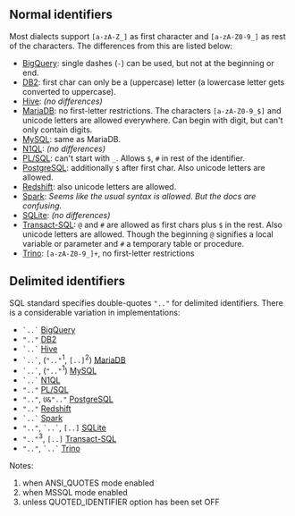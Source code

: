 ## Normal identifiers

Most dialects support `[a-zA-Z_]` as first character and `[a-zA-Z0-9_]` as rest of the characters.
The differences from this are listed below:

- [BigQuery][]: single dashes (`-`) can be used, but not at the beginning or end.
- [DB2][]: first char can only be a (uppercase) letter (a lowercase letter gets converted to uppercase).
- [Hive][]: _(no differences)_
- [MariaDB][]: no first-letter restrictions. The characters `[a-zA-Z0-9_$]` and unicode letters are allowed everywhere. Can begin with digit, but can't only contain digits.
- [MySQL][]: same as MariaDB.
- [N1QL][]: _(no differences)_
- [PL/SQL][]: can't start with `_`. Allows `$`, `#` in rest of the identifier.
- [PostgreSQL][]: additionally `$` after first char. Also unicode letters are allowed.
- [Redshift][]: also unicode letters are allowed.
- [Spark][]: _Seems like the usual syntax is allowed. But the docs are confusing._
- [SQLite][sqlite-syntax-pdf]: _(no differences)_
- [Transact-SQL][]: `@` and `#` are allowed as first chars plus `$` in the rest. Also unicode letters are allowed.
  Though the beginning `@` signifies a local variable or parameter and `#` a temporary table or procedure.
- [Trino][]: `[a-zA-Z0-9_]+`, no first-letter restrictions

## Delimited identifiers

SQL standard specifies double-quotes `".."` for delimited identifiers.
There is a considerable variation in implementations:

- `` `..` `` [BigQuery][]
- `".."` [DB2][]
- `` `..` `` [Hive][]
- `` `..` ``, (`".."`<sup>1</sup>, `[..]`<sup>2</sup>) [MariaDB][]
- `` `..` ``, (`".."`<sup>1</sup>) [MySQL][]
- `` `..` `` [N1QL][]
- `".."` [PL/SQL][]
- `".."`, `U&".."` [PostgreSQL][]
- `".."` [Redshift][]
- `` `..` `` [Spark][]
- `".."`, `` `..` ``, `[..]` [SQLite][sqlite-keywords]
- `".."`<sup>3</sup>, `[..]` [Transact-SQL][]
- `".."`, `` `..` `` [Trino][]

Notes:

1. when ANSI_QUOTES mode enabled
2. when MSSQL mode enabled
3. unless QUOTED_IDENTIFIER option has been set OFF

[bigquery]: https://cloud.google.com/bigquery/docs/reference/standard-sql/lexical
[db2]: https://www.ibm.com/docs/en/db2/9.7?topic=elements-identifiers
[hive]: https://cwiki.apache.org/confluence/pages/viewpage.action?pageId=27362034#LanguageManualDDL-AlterColumn
[mariadb]: https://mariadb.com/kb/en/identifier-names/
[mysql]: https://dev.mysql.com/doc/refman/8.0/en/identifiers.html
[n1ql]: https://docs.couchbase.com/server/current/n1ql/n1ql-language-reference/identifiers.html
[pl/sql]: https://docs.oracle.com/database/121/LNPLS/fundamentals.htm#LNPLS99973
[postgresql]: https://www.postgresql.org/docs/current/sql-syntax-lexical.html#SQL-SYNTAX-IDENTIFIERS
[redshift]: https://docs.aws.amazon.com/redshift/latest/dg/r_names.html
[spark]: https://spark.apache.org/docs/latest/sql-ref-identifier.html
[sqlite-keywords]: https://www.sqlite.org/lang_keywords.html
[sqlite-syntax-pdf]: https://www.pearsonhighered.com/assets/samplechapter/0/6/7/2/067232685X.pdf
[transact-sql]: https://docs.microsoft.com/en-us/sql/relational-databases/databases/database-identifiers?view=sql-server-ver15
[trino]: https://github.com/trinodb/trino/blob/ca7dcaa873b9dd24185e9a69cecdd1dd8717694c/core/trino-parser/src/main/antlr4/io/trino/sql/parser/SqlBase.g4#L1175-L1189
